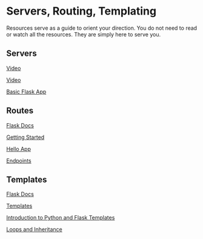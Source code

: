 # Servers, Routing, Templating

Resources serve as a guide to orient your direction.
You do not need to read or watch all the resources.
They are simply here to serve you.

## Servers

[Video](https://www.youtube.com/watch?v=L5BlpPU_muY)

[Video](https://www.youtube.com/watch?v=SwLdKeC8scE)

[Basic Flask App](https://flask.palletsprojects.com/en/1.1.x/quickstart/#a-minimal-application)

## Routes

[Flask Docs](https://flask.palletsprojects.com/en/1.1.x/quickstart/#routing)

[Getting Started](https://www.youtube.com/watch?v=MwZwr5Tvyxo&list=PL-osiE80TeTs4UjLw5MM6OjgkjFeUxCYH&index=1)

[Hello App](https://www.youtube.com/watch?v=tvRnBbwQwvs&list=PLXmMXHVSvS-AjwTOtiW1DXFYTgUlrUmHV&index=2)

[Endpoints](https://www.youtube.com/watch?v=zKI66AuEGkA&list=PLXmMXHVSvS-AjwTOtiW1DXFYTgUlrUmHV&index=3)

## Templates

[Flask Docs](https://flask.palletsprojects.com/en/1.1.x/quickstart/#rendering-templates)

[Templates](https://www.youtube.com/watch?v=QnDWIZuWYW0&list=PL-osiE80TeTs4UjLw5MM6OjgkjFeUxCYH&index=2)

[Introduction to Python and Flask Templates](https://www.youtube.com/watch?v=pJ8V51XJuf0&list=PLXmMXHVSvS-ABlT4k4eS3YPJSnPUozw04&index=1)

[Loops and Inheritance](https://www.youtube.com/watch?v=APh3jdVryF0&list=PLXmMXHVSvS-ABlT4k4eS3YPJSnPUozw04&index=2)
